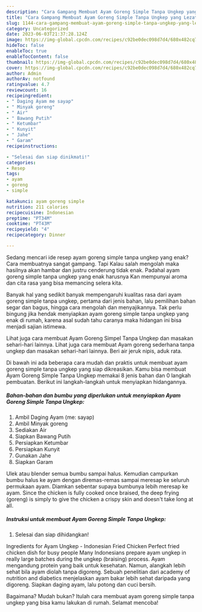 ```yaml
---
description: "Cara Gampang Membuat Ayam Goreng Simple Tanpa Ungkep yang Lezat Sekali"
title: "Cara Gampang Membuat Ayam Goreng Simple Tanpa Ungkep yang Lezat Sekali"
slug: 1144-cara-gampang-membuat-ayam-goreng-simple-tanpa-ungkep-yang-lezat-sekali
category: Uncategorized
date: 2023-06-03T21:37:28.124Z
image: https://img-global.cpcdn.com/recipes/c92be0dec098d7d4/680x482cq70/ayam-goreng-simple-tanpa-ungkep-foto-resep-utama.jpg
hideToc: false
enableToc: true
enableTocContent: false
thumbnail: https://img-global.cpcdn.com/recipes/c92be0dec098d7d4/680x482cq70/ayam-goreng-simple-tanpa-ungkep-foto-resep-utama.jpg
cover: https://img-global.cpcdn.com/recipes/c92be0dec098d7d4/680x482cq70/ayam-goreng-simple-tanpa-ungkep-foto-resep-utama.jpg
author: Admin
authorAv: notfound
ratingvalue: 4.7
reviewcount: 16
recipeingredient:
- " Daging Ayam me sayap"
- " Minyak goreng"
- " Air"
- " Bawang Putih"
- " Ketumbar"
- " Kunyit"
- " Jahe"
- " Garam"
recipeinstructions:

- "Selesai dan siap dinikmati!"
categories:
- Resep
tags:
- ayam
- goreng
- simple

katakunci: ayam goreng simple 
nutrition: 211 calories
recipecuisine: Indonesian
preptime: "PT34M"
cooktime: "PT43M"
recipeyield: "4"
recipecategory: Dinner

---
```



Sedang mencari ide resep ayam goreng simple tanpa ungkep yang enak? Cara membuatnya sangat gampang. Tapi Kalau salah mengolah maka hasilnya akan hambar dan justru cenderung tidak enak. Padahal ayam goreng simple tanpa ungkep yang enak harusnya Kan mempunyai aroma dan cita rasa yang bisa memancing selera kita.


Banyak hal yang sedikit banyak mempengaruhi kualitas rasa dari ayam goreng simple tanpa ungkep, pertama dari jenis bahan, lalu pemilihan bahan segar dan bagus, hingga cara mengolah dan menyajikannya. Tak perlu bingung jika hendak menyiapkan ayam goreng simple tanpa ungkep yang enak di rumah, karena asal sudah tahu caranya maka hidangan ini bisa menjadi sajian istimewa.

Lihat juga cara membuat Ayam Goreng Simpel Tanpa Ungkep dan masakan sehari-hari lainnya. Lihat juga cara membuat Ayam goreng sederhana tanpa ungkep dan masakan sehari-hari lainnya. Beri air jeruk nipis, aduk rata.


Di bawah ini ada beberapa cara mudah dan praktis untuk membuat ayam goreng simple tanpa ungkep yang siap dikreasikan. Kamu bisa membuat Ayam Goreng Simple Tanpa Ungkep memakai 8 jenis bahan dan 0 langkah pembuatan. Berikut ini langkah-langkah untuk menyiapkan hidangannya.

<!--inarticleads1-->

##### Bahan-bahan dan bumbu yang diperlukan untuk menyiapkan Ayam Goreng Simple Tanpa Ungkep:

1. Ambil  Daging Ayam (me: sayap)
1. Ambil  Minyak goreng
1. Sediakan  Air
1. Siapkan  Bawang Putih
1. Persiapkan  Ketumbar
1. Persiapkan  Kunyit
1. Gunakan  Jahe
1. Siapkan  Garam


Ulek atau blender semua bumbu sampai halus. Kemudian campurkan bumbu halus ke ayam dengan diremas-remas sampai meresap ke seluruh permukaan ayam. Diamkan sebentar supaya bumbunya lebih meresap ke ayam. Since the chicken is fully cooked once braised, the deep frying (goreng) is simply to give the chicken a crispy skin and doesn&#39;t take long at all. 

<!--inarticleads2-->

##### Instruksi untuk membuat Ayam Goreng Simple Tanpa Ungkep:


1. Selesai dan siap dihidangkan!

Ingredients for Ayam Ungkep - Indonesian Fried Chicken Perfect fried chicken dish for busy people Many Indonesians prepare ayam ungkep in really large batches during the ungkep (braising) process. Ayam mengandung protein yang baik untuk kesehatan. Namun, alangkah lebih sehat bila ayam diolah tanpa digoreng. Sebuah penelitian dari academy of nutrition and diabetics menjelaskan ayam bakar lebih sehat daripada yang digoreng. Siapkan daging ayam, lalu potong dan cuci bersih. 

Bagaimana? Mudah bukan? Itulah cara membuat ayam goreng simple tanpa ungkep yang bisa kamu lakukan di rumah. Selamat mencoba!
